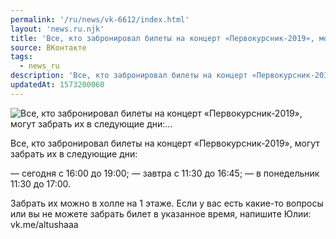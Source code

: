 ```yaml
---
permalink: '/ru/news/vk-6612/index.html'
layout: 'news.ru.njk'
title: 'Все, кто забронировал билеты на концерт «Первокурсник-2019», могут забрать их в следующие дни:…'
source: ВКонтакте
tags:
  - news_ru
description: 'Все, кто забронировал билеты на концерт «Первокурсник-2019», могут забрать их в следующие дни:…'
updatedAt: 1573200060
---
```

![Все, кто забронировал билеты на концерт «Первокурсник-2019», могут забрать их в следующие дни:…](https://sun9-5.userapi.com/impf/c858520/v858520205/3abef/NIe3WFiuWZc.jpg?size=771x1080&quality=96&proxy=1&sign=7c2baa25cf67b0a2d40543a57b4a8e81&c_uniq_tag=NrfpuWMlnY2QfkhB7bkIawPCIBLWTx5uPrVYbhG0s6U&type=album)

Все, кто забронировал билеты на концерт «Первокурсник-2019», могут забрать их в следующие дни:

— сегодня с 16:00 до 19:00;
— завтра с 11:30 до 16:45;
— в понедельник 11:30 до 17:00.

Забрать их можно в холле на 1 этаже. Если у вас есть какие-то вопросы или вы не можете забрать билет в указанное время, напишите Юлии: vk.me/altushaaa

